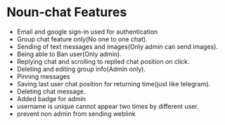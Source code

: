 # Noun-chat Features

* Email and google sign-in used for authentication
* Group chat feature only(No one to one chat).
* Sending of text messages and images(Only admin can send images).
* Being able to Ban user(Only admin).
* Replying chat and scrolling to replied chat position on click.
* Deleting and editing group info(Admin only).
* Pinning messages
* Saving last user chat position for returning time(just like telegram).
* Deleting chat message.
* Added badge for admin
* username is unique cannot appear two times by different user.
* prevent non admin from sending weblink
